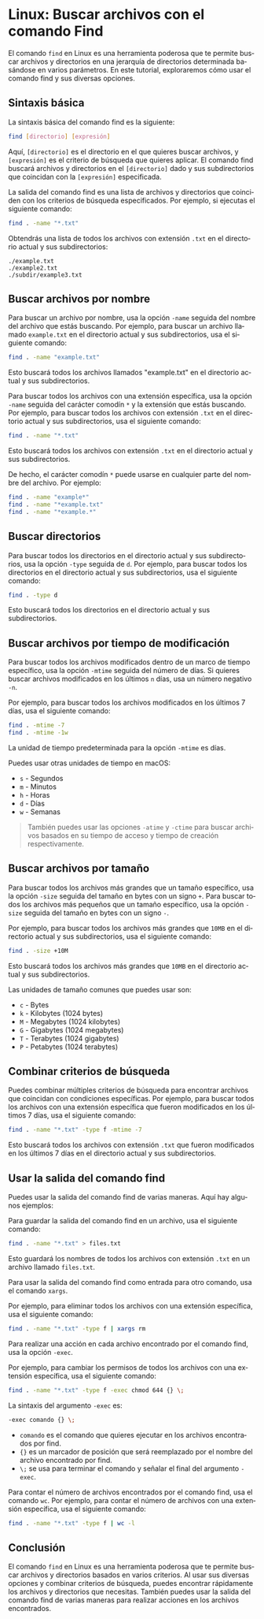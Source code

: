 # Linux: Buscar archivos con el comando Find

<Validator lang="es" :platformList="['Ubuntu 22.10', 'Debian 11', 'CentOS Stream 9', 'macOS 13.2.1']" date="2023-04-04" />

El comando `find` en Linux es una herramienta poderosa que te permite buscar archivos y directorios en una jerarquía de directorios determinada basándose en varios parámetros. En este tutorial, exploraremos cómo usar el comando find y sus diversas opciones.

## Sintaxis básica

La sintaxis básica del comando find es la siguiente:

```sh
find [directorio] [expresión]
```

Aquí, `[directorio]` es el directorio en el que quieres buscar archivos, y `[expresión]` es el criterio de búsqueda que quieres aplicar. El comando find buscará archivos y directorios en el `[directorio]` dado y sus subdirectorios que coincidan con la `[expresión]` especificada.

La salida del comando find es una lista de archivos y directorios que coinciden con los criterios de búsqueda especificados. Por ejemplo, si ejecutas el siguiente comando:

```sh
find . -name "*.txt"
```

Obtendrás una lista de todos los archivos con extensión `.txt` en el directorio actual y sus subdirectorios:

```
./example.txt
./example2.txt
./subdir/example3.txt
```

## Buscar archivos por nombre

Para buscar un archivo por nombre, usa la opción `-name` seguida del nombre del archivo que estás buscando. Por ejemplo, para buscar un archivo llamado `example.txt` en el directorio actual y sus subdirectorios, usa el siguiente comando:

```sh
find . -name "example.txt"
```

Esto buscará todos los archivos llamados "example.txt" en el directorio actual y sus subdirectorios.

Para buscar todos los archivos con una extensión específica, usa la opción `-name` seguida del carácter comodín `*` y la extensión que estás buscando. Por ejemplo, para buscar todos los archivos con extensión `.txt` en el directorio actual y sus subdirectorios, usa el siguiente comando:

```sh
find . -name "*.txt"
```

Esto buscará todos los archivos con extensión `.txt` en el directorio actual y sus subdirectorios.

De hecho, el carácter comodín `*` puede usarse en cualquier parte del nombre del archivo. Por ejemplo:

```sh
find . -name "example*"
find . -name "*example.txt"
find . -name "*example.*"
```

## Buscar directorios

Para buscar todos los directorios en el directorio actual y sus subdirectorios, usa la opción `-type` seguida de `d`. Por ejemplo, para buscar todos los directorios en el directorio actual y sus subdirectorios, usa el siguiente comando:

```sh
find . -type d
```

Esto buscará todos los directorios en el directorio actual y sus subdirectorios.

## Buscar archivos por tiempo de modificación

Para buscar todos los archivos modificados dentro de un marco de tiempo específico, usa la opción `-mtime` seguida del número de días. Si quieres buscar archivos modificados en los últimos `n` días, usa un número negativo `-n`.

Por ejemplo, para buscar todos los archivos modificados en los últimos 7 días, usa el siguiente comando:

```sh
find . -mtime -7
find . -mtime -1w
```

La unidad de tiempo predeterminada para la opción `-mtime` es días.

Puedes usar otras unidades de tiempo en macOS:

- `s` - Segundos
- `m` - Minutos
- `h` - Horas
- `d` - Días
- `w` - Semanas

> También puedes usar las opciones `-atime` y `-ctime` para buscar archivos basados en su tiempo de acceso y tiempo de creación respectivamente.

## Buscar archivos por tamaño

Para buscar todos los archivos más grandes que un tamaño específico, usa la opción `-size` seguida del tamaño en bytes con un signo `+`. Para buscar todos los archivos más pequeños que un tamaño específico, usa la opción `-size` seguida del tamaño en bytes con un signo `-`.

Por ejemplo, para buscar todos los archivos más grandes que `10MB` en el directorio actual y sus subdirectorios, usa el siguiente comando:

```sh
find . -size +10M
```

Esto buscará todos los archivos más grandes que `10MB` en el directorio actual y sus subdirectorios.

Las unidades de tamaño comunes que puedes usar son:

- `c` - Bytes
- `k` - Kilobytes (1024 bytes)
- `M` - Megabytes (1024 kilobytes)
- `G` - Gigabytes (1024 megabytes)
- `T` - Terabytes (1024 gigabytes)
- `P` - Petabytes (1024 terabytes)

## Combinar criterios de búsqueda

Puedes combinar múltiples criterios de búsqueda para encontrar archivos que coincidan con condiciones específicas. Por ejemplo, para buscar todos los archivos con una extensión específica que fueron modificados en los últimos 7 días, usa el siguiente comando:

```sh
find . -name "*.txt" -type f -mtime -7
```

Esto buscará todos los archivos con extensión `.txt` que fueron modificados en los últimos 7 días en el directorio actual y sus subdirectorios.

## Usar la salida del comando find

Puedes usar la salida del comando find de varias maneras. Aquí hay algunos ejemplos:

Para guardar la salida del comando find en un archivo, usa el siguiente comando:

```sh
find . -name "*.txt" > files.txt
```

Esto guardará los nombres de todos los archivos con extensión `.txt` en un archivo llamado `files.txt`.

Para usar la salida del comando find como entrada para otro comando, usa el comando `xargs`.

Por ejemplo, para eliminar todos los archivos con una extensión específica, usa el siguiente comando:

```sh
find . -name "*.txt" -type f | xargs rm
```

Para realizar una acción en cada archivo encontrado por el comando find, usa la opción `-exec`.

Por ejemplo, para cambiar los permisos de todos los archivos con una extensión específica, usa el siguiente comando:

```sh
find . -name "*.txt" -type f -exec chmod 644 {} \;
```

La sintaxis del argumento `-exec` es:

```sh
-exec comando {} \;
```

- `comando` es el comando que quieres ejecutar en los archivos encontrados por find.
- `{}` es un marcador de posición que será reemplazado por el nombre del archivo encontrado por find.
- `\;` se usa para terminar el comando y señalar el final del argumento `-exec`.

Para contar el número de archivos encontrados por el comando find, usa el comando `wc`. Por ejemplo, para contar el número de archivos con una extensión específica, usa el siguiente comando:

```sh
find . -name "*.txt" -type f | wc -l
```

## Conclusión

El comando `find` en Linux es una herramienta poderosa que te permite buscar archivos y directorios basados en varios criterios. Al usar sus diversas opciones y combinar criterios de búsqueda, puedes encontrar rápidamente los archivos y directorios que necesitas. También puedes usar la salida del comando find de varias maneras para realizar acciones en los archivos encontrados.
